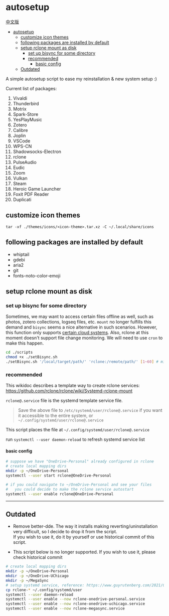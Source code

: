 # autosetup

[中文版](./README.md)

- [autosetup](#autosetup)
  - [customize icon themes](#customize-icon-themes)
  - [following packages are installed by default](#following-packages-are-installed-by-default)
  - [setup rclone mount as disk](#setup-rclone-mount-as-disk)
    - [set up bisync for some directory](#set-up-bisync-for-some-directory)
    - [recommended](#recommended)
      - [basic config](#basic-config)
  - [Outdated](#outdated)

A simple autosetup script to ease my reinstallation & new system setup :)

Current list of packages:
1. Vivaldi
2. Thunderbird
3. Motrix
4. Spark-Store
5. YesPlayMusic
6. Zotero
7. Calibre
8. Joplin
9.  VSCode
10. WPS-CN
11. Shadowsocks-Electron
12. rclone
13. PulseAudio
14. Eudic
15. Zoom
16. Vulkan
17. Steam
18. Heroic Game Launcher
19. Foxit PDF Reader
20. Duplicati

## customize icon themes

`tar -xf ./themes/icons/<icon-theme>.tar.xz -C ~/.local/share/icons`

## following packages are installed by default

- whiptail
- gdebi
- aria2
- git
- fonts-noto-color-emoji

## setup rclone mount as disk

### set up bisync for some directory

Sometimes, we may want to access certain files offline as well, such as photos, zotero collections, logseq files, etc. `mount` no longer fulfills this demand and `bisync` seems a nice alternative in such scenarios. However, this function only supports [certain cloud systems](https://rclone.org/bisync/#supported-backends). Also, rclone at this moment doesn't support file change monitoring. We will need to use `cron` to make this happen.

```bash
cd ./scripts
chmod +x ./setBisync.sh
./setBisync.sh '/local/target/path/' 'rclone:/remote/path/' [1~60] # mins, default 30 mins
```

### recommended

This wikidoc describes a template way to create rclone services: https://github.com/rclone/rclone/wiki/Systemd-rclone-mount

`rclone@.service` file is the systemd template service file.
> Save the above file to `/etc/systemd/user/rclone@.service` if you want it accessible to the entire system, or `~/.config/systemd/user/rclone@.service`

This script places the file at `~/.config/systemd/user/rclone@.service`

run `systemctl --user daemon-reload` to refresh systemd service list

#### basic config

```bash
# suppose we have "OneDrive-Personal" already configured in rclone
# create local mapping dirs
mkdir -p ~/OneDrive-Personal
systemctl --user start rclone@OneDrive-Personal

# if you could navigate to ~/OneDrive-Personal and see your files
#   you could decide to make the rclone service autostart
systemctl --user enable rclone@OneDrive-Personal
```

***

## Outdated

- Remove better-dde. The way it installs making reverting/uninstallation very difficult, so I decide to drop it from the script. \
  If you wish to use it, do it by yourself or use historical commit of this script.

- This script below is no longer supported. If you wish to use it, please check historical commit
```bash
# create local mapping dirs
mkdir -p ~/OneDrive-Personal
mkdir -p ~/OneDrive-UChicago
mkdir -p ~/MegaSync
# setup systemd service, reference: https://www.guyrutenberg.com/2021/06/25/autostart-rclone-mount-using-systemd/
cp rclone-* ~/.config/systemd/user
systemctl --user daemon-reload
systemctl --user enable --now rclone-onedrive-personal.service
systemctl --user enable --now rclone-onedrive-uchicago.service
systemctl --user enable --now rclone-megasync.service
```
